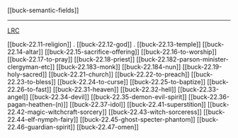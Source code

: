 [[buck-semantic-fields]]

---

[LRC](https://lrc.la.utexas.edu/lex/semantic/category/RB)

[[buck-22.11-religion]] .
[[buck-22.12-god]] .
[[buck-22.13-temple]]
[[buck-22.14-altar]]
[[buck-22.15-sacrifice-offering]]
[[buck-22.16-to-worship]]
[[buck-22.17-to-pray]]
[[buck-22.18-priest]]
[[buck-22.182-parson-minister-clergyman-etc]]
[[buck-22.183-monk]]
[[buck-22.184-nun]]
[[buck-22.19-holy-sacred]]
[[buck-22.21-church]]
[[buck-22.22-to-preach]]
[[buck-22.23-to-bless]]
[[buck-22.24-to-curse]]
[[buck-22.25-to-baptize]]
[[buck-22.26-to-fast]]
[[buck-22.31-heaven]]
[[buck-22.32-hell]]
[[buck-22.33-angel]]
[[buck-22.34-devil]]
[[buck-22.35-demon-evil-spirit]]
[[buck-22.36-pagan-heathen-(n)]]
[[buck-22.37-idol]]
[[buck-22.41-superstition]]
[[buck-22.42-magic-witchcraft-sorcery]]
[[buck-22.43-witch-sorceress]]
[[buck-22.44-elf-nymph-fairy]]
[[buck-22.45-ghost-specter-phantom]]
[[buck-22.46-guardian-spirit]]
[[buck-22.47-omen]]